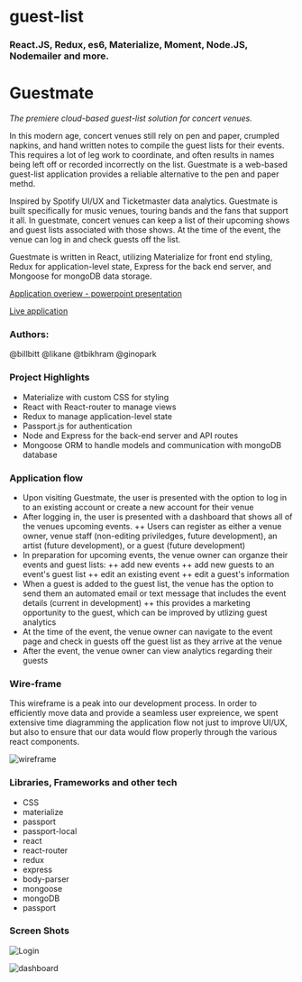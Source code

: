 # guest-list


### React.JS, Redux, es6, Materialize, Moment, Node.JS, Nodemailer and more.

# Guestmate
*The premiere cloud-based guest-list solution for concert venues.*

In this modern age, concert venues still rely on pen and paper, crumpled napkins, and hand written notes to compile the guest lists for their events.  This requires a lot of leg work to coordinate, and often results in names being left off or recorded incorrectly on the list.  Guestmate is a web-based guest-list application provides a reliable alternative to the pen and paper methd. 

Inspired by Spotify UI/UX and Ticketmaster data analytics. Guestmate is built specifically for music venues, touring bands and the fans that support it all.  In guestmate, concert venues can keep a list of their upcoming shows and guest lists associated with those shows.  At the time of the event, the venue can log in and check guests off the list.

Guestmate is written in React, utilizing Materialize for front end styling, Redux for application-level state, Express for the back end server, and Mongoose for mongoDB data storage.

[Application overiew - powerpoint presentation](https://docs.google.com/presentation/d/16AuuNiVx-6C_qLy8eopBgdTxHk44lBssERGpnRnCYJc/edit?usp=sharing)

[Live application](https://pacific-mountain-48488.herokuapp.com/)

### Authors: 
@billbitt
@likane
@tbikhram
@ginopark

### Project Highlights
+ Materialize with custom CSS for styling
+ React with React-router to manage views
+ Redux to manage application-level state
+ Passport.js for authentication
+ Node and Express for the back-end server and API routes
+ Mongoose ORM to handle models and communication with mongoDB database

### Application flow

+ Upon visiting Guestmate, the user is presented with the option to log in to an existing account or create a new account for their venue
+ After logging in, the user is presented with a dashboard that shows all of the venues upcoming events.
++ Users can register as either a venue owner, venue staff (non-editing priviledges, future development), an artist (future development), or a guest (future development)
+ In preparation for upcoming events, the venue owner can organze their events and guest lists:
++ add new events
++ add new guests to an event's guest list
++ edit an existing event 
++ edit a guest's information
+ When a guest is added to the guest list, the venue has the option to send them an automated email or text message that includes the event details (current in development)
++ this provides a marketing opportunity to the guest, which can be improved by utlizing guest analytics
+ At the time of the event, the venue owner can navigate to the event page and check in guests off the guest list as they arrive at the venue
+ After the event, the venue owner can view analytics regarding their guests

### Wire-frame
This wireframe is a peak into our development process.  In order to efficiently move data and provide a seamless user expreience, we spent extensive time diagramming the application flow not just to improve UI/UX, but also to ensure that our data would flow properly through the various react components.

![wireframe](http://i.imgur.com/8y71XDD.png)

### Libraries, Frameworks and other tech
+ CSS
+ materialize
+ passport
+ passport-local
+ react
+ react-router
+ redux
+ express
+ body-parser
+ mongoose
+ mongoDB
+ passport

### Screen Shots
![Login](http://i.imgur.com/qIqqwMN.png)

![dashboard](http://i.imgur.com/zPxG0rH.png)